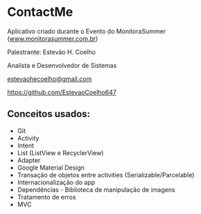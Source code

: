 # ContactMe
Aplicativo criado durante o Evento do MonitoraSummer (www.monitorasummer.com.br) 

Palestrante:
Estevão H. Coelho

Analista e Desenvolvedor de Sistemas

estevaohecoelho@gmail.com

https://github.com/EstevaoCoelho647

## Conceitos usados:
- Git
- Activity
- Intent
- List (ListView e RecyclerView)
- Adapter
- Google Material Design
- Transação de objetos entre activities (Serializable/Parcelable)
- Internacionalização do app
- Dependências - Biblioteca de manipulação de imagens
- Tratamento de erros
- MVC




